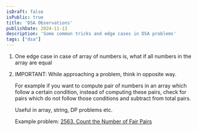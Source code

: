 ```yaml
---
isDraft: false
isPublic: true
title: 'DSA Observations'
publishDate: 2024-11-13
description: 'Some common tricks and edge cases in DSA problems'
tags: ["dsa"]
---
```


1. One edge case in case of array of numbers is, what if all numbers in the array are equal
2. IMPORTANT: While approaching a problem, think in opposite way.

    For example if you want to compute pair of numbers in an array which follow a certain condition, instead of computing these pairs, check for pairs which do not follow those conditions and subtract from total pairs.

    Useful in array, string, DP problems etc.

    Example problem:  [2563. Count the Number of Fair Pairs](https://leetcode.com/problems/count-the-number-of-fair-pairs/description/)
